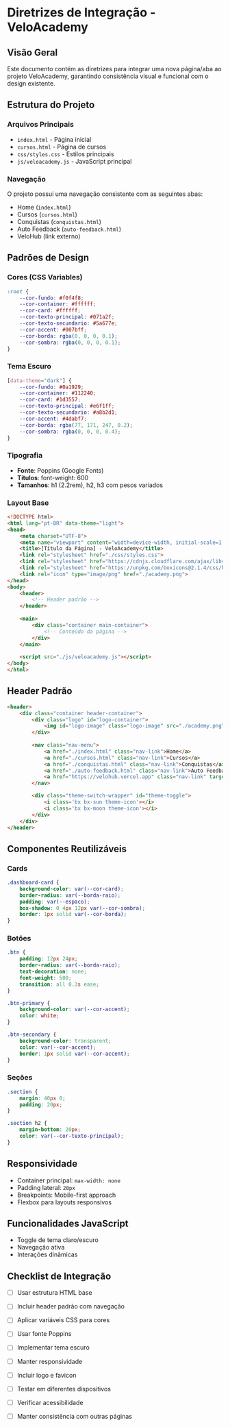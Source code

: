# Diretrizes de Integração - VeloAcademy

## Visão Geral
Este documento contém as diretrizes para integrar uma nova página/aba ao projeto VeloAcademy, garantindo consistência visual e funcional com o design existente.

## Estrutura do Projeto

### Arquivos Principais
- `index.html` - Página inicial
- `cursos.html` - Página de cursos
- `css/styles.css` - Estilos principais
- `js/veloacademy.js` - JavaScript principal

### Navegação
O projeto possui uma navegação consistente com as seguintes abas:
- Home (`index.html`)
- Cursos (`cursos.html`)
- Conquistas (`conquistas.html`)
- Auto Feedback (`auto-feedback.html`)
- VeloHub (link externo)

## Padrões de Design

### Cores (CSS Variables)
```css
:root {
    --cor-fundo: #f0f4f8;
    --cor-container: #ffffff;
    --cor-card: #ffffff;
    --cor-texto-principal: #071a2f;
    --cor-texto-secundario: #5a677e;
    --cor-accent: #007bff;
    --cor-borda: rgba(0, 0, 0, 0.1);
    --cor-sombra: rgba(0, 0, 0, 0.1);
}
```

### Tema Escuro
```css
[data-theme="dark"] {
    --cor-fundo: #0a1929;
    --cor-container: #112240;
    --cor-card: #1d3557;
    --cor-texto-principal: #e6f1ff;
    --cor-texto-secundario: #a8b2d1;
    --cor-accent: #4dabf7;
    --cor-borda: rgba(77, 171, 247, 0.2);
    --cor-sombra: rgba(0, 0, 0, 0.4);
}
```

### Tipografia
- **Fonte**: Poppins (Google Fonts)
- **Títulos**: font-weight: 600
- **Tamanhos**: h1 (2.2rem), h2, h3 com pesos variados

### Layout Base
```html
<!DOCTYPE html>
<html lang="pt-BR" data-theme="light">
<head>
    <meta charset="UTF-8">
    <meta name="viewport" content="width=device-width, initial-scale=1.0">
    <title>[Título da Página] - VeloAcademy</title>
    <link rel="stylesheet" href="./css/styles.css">
    <link rel="stylesheet" href="https://cdnjs.cloudflare.com/ajax/libs/font-awesome/6.4.0/css/all.min.css">
    <link rel="stylesheet" href="https://unpkg.com/boxicons@2.1.4/css/boxicons.min.css">
    <link rel="icon" type="image/png" href="./academy.png">
</head>
<body>
    <header>
        <!-- Header padrão -->
    </header>
    
    <main>
        <div class="container main-container">
            <!-- Conteúdo da página -->
        </div>
    </main>
    
    <script src="./js/veloacademy.js"></script>
</body>
</html>
```

## Header Padrão
```html
<header>
    <div class="container header-container">
        <div class="logo" id="logo-container">
            <img id="logo-image" class="logo-image" src="./academy.png" alt="VeloAcademy Logo">
        </div>
        
        <nav class="nav-menu">
            <a href="./index.html" class="nav-link">Home</a>
            <a href="./cursos.html" class="nav-link">Cursos</a>
            <a href="./conquistas.html" class="nav-link">Conquistas</a>
            <a href="./auto-feedback.html" class="nav-link">Auto Feedback</a>
            <a href="https://velohub.vercel.app" class="nav-link" target="_blank">VeloHub</a>
        </nav>

        <div class="theme-switch-wrapper" id="theme-toggle">
            <i class='bx bx-sun theme-icon'></i>
            <i class='bx bx-moon theme-icon'></i>
        </div>
    </div>
</header>
```

## Componentes Reutilizáveis

### Cards
```css
.dashboard-card {
    background-color: var(--cor-card);
    border-radius: var(--borda-raio);
    padding: var(--espaco);
    box-shadow: 0 4px 12px var(--cor-sombra);
    border: 1px solid var(--cor-borda);
}
```

### Botões
```css
.btn {
    padding: 12px 24px;
    border-radius: var(--borda-raio);
    text-decoration: none;
    font-weight: 500;
    transition: all 0.3s ease;
}

.btn-primary {
    background-color: var(--cor-accent);
    color: white;
}

.btn-secondary {
    background-color: transparent;
    color: var(--cor-accent);
    border: 1px solid var(--cor-accent);
}
```

### Seções
```css
.section {
    margin: 40px 0;
    padding: 20px;
}

.section h2 {
    margin-bottom: 20px;
    color: var(--cor-texto-principal);
}
```

## Responsividade
- Container principal: `max-width: none`
- Padding lateral: `20px`
- Breakpoints: Mobile-first approach
- Flexbox para layouts responsivos

## Funcionalidades JavaScript
- Toggle de tema claro/escuro
- Navegação ativa
- Interações dinâmicas

## Checklist de Integração
- [ ] Usar estrutura HTML base
- [ ] Incluir header padrão com navegação
- [ ] Aplicar variáveis CSS para cores
- [ ] Usar fonte Poppins
- [ ] Implementar tema escuro
- [ ] Manter responsividade
- [ ] Incluir logo e favicon
- [ ] Testar em diferentes dispositivos
- [ ] Verificar acessibilidade
- [ ] Manter consistência com outras páginas


